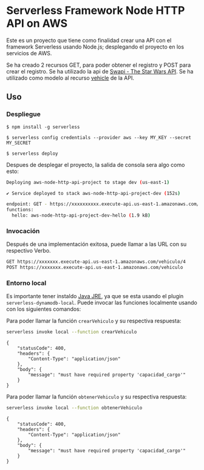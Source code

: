 # Serverless Framework Node HTTP API on AWS

Este es un proyecto que tiene como finalidad crear una API con el framework Serverless usando Node.js; desplegando el proyecto en los servicios de AWS.

Se ha creado 2 recursos GET, para poder obtener el registro y POST para 
crear el registro. Se ha utilizado la api de [Swapi - The Star Wars API](https://swapi.dev/). Se ha utilizado como modelo al recurso [vehicle](https://swapi.dev/documentation#vehicles) de la API.

## Uso

### Despliegue
```
$ npm install -g serverless
```
```
$ serverless config credentials --provider aws --key MY_KEY --secret MY_SECRET
```
```
$ serverless deploy
```

Despues de desplegar el proyecto, la salida de consola sera algo como esto:

```bash
Deploying aws-node-http-api-project to stage dev (us-east-1)

✔ Service deployed to stack aws-node-http-api-project-dev (152s)

endpoint: GET - https://xxxxxxxxxx.execute-api.us-east-1.amazonaws.com/
functions:
  hello: aws-node-http-api-project-dev-hello (1.9 kB)
```

### Invocación

Después de una implementación exitosa, puede llamar a las URL con su respectivo Verbo.

```bash
GET https://xxxxxxx.execute-api.us-east-1.amazonaws.com/vehiculo/4
POST https://xxxxxxx.execute-api.us-east-1.amazonaws.com/vehiculo
```

### Entorno local

Es importante tener instaldo [Java JRE](https://www.java.com/en/download/manual.jsp), ya que se esta usando el plugin `serverless-dynamodb-local`. Puede invocar las funciones localmente usando con los siguientes comandos:

Para poder llamar la función `crearVehiculo` y su respectiva respuesta:

```bash
serverless invoke local --function crearVehiculo
```
```
{
    "statusCode": 400,
    "headers": {
        "Content-Type": "application/json"
    },
    "body": {
        "message": "must have required property 'capacidad_cargo'"
    }
}
```

Para poder llamar la función `obtenerVehiculo` y su respectiva respuesta:

```bash
serverless invoke local --function obtenerVehiculo
```
```
{
    "statusCode": 400,
    "headers": {
        "Content-Type": "application/json"
    },
    "body": {
        "message": "must have required property 'capacidad_cargo'"
    }
}
```